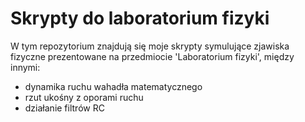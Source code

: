 ﻿# Skrypty do laboratorium fizyki
W tym repozytorium znajdują się moje skrypty symulujące zjawiska fizyczne prezentowane na przedmiocie 'Laboratorium fizyki', między innymi: 

 - dynamika ruchu wahadła matematycznego
 - rzut ukośny z oporami ruchu
 - działanie filtrów RC

